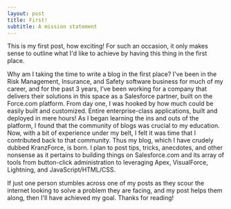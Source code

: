 ```yaml
---
layout: post
title: First!
subtitle: A mission statement
---
```


This is my first post, how exciting! For such an occasion, it only makes sense to outline what I'd like to achieve by having this thing in the first place.

Why am I taking the time to write a blog in the first place?  I've been in the Risk Management, Insurance, and Safety software business for much of my career, and for the past 3 years, I've been working for a company that delivers their solutions in this space as a Salesforce partner, built on the Force.com platform.  From day one, I was hooked by how much could be easily built and customized.  Entire enterprise-class applications, built and deployed in mere hours!  As I began learning the ins and outs of the platform, I found that the community of blogs was crucial to my education.  Now, with a bit of experience under my belt, I felt it was time that I contributed back to that community.  Thus my blog, which I have crudely dubbed KranzForce, is born.  I plan to post tips, tricks, anecdotes, and other nonsense as it pertains to building things on Salesforce.com and its array of tools from button-click administration to leveraging Apex, VisualForce, Lightning, and JavaScript/HTML/CSS.  

If just one person stumbles across one of my posts as they scour the internet looking to solve a problem they are facing, and my post helps them along, then I'll have achieved my goal.  Thanks for reading!
